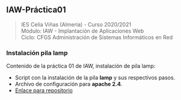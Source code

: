 ## IAW-Práctica01
> IES Celia Viñas (Almería) - Curso 2020/2021  
> Módulo: IAW - Implantación de Aplicaciones Web  
> Ciclo: CFGS Administración de Sistemas Informáticos en Red 
 
### Instalación pila lamp
Contenido de la práctica 01 de IAW, instalación de pila lamp:


- Script con la instalación de la pila **lamp** y sus respectivos pasos.
- Archivo de configuración para **apache 2.4**.
- [Enlace para repositorio][GitHub]





[GitHub]: https://github.com/jacobo87/IAW-Practica01
